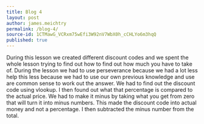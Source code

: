 ```yaml
---
title: Blog 4
layout: post
author: james.meichtry
permalink: /blog-4/
source-id: 1CTMawG_VCRxm75wEfi3W92nV7WbX0h_cCHLYo6m3hqQ
published: true
---
```

During this lesson we created different discount codes and we spent the whole lesson trying to find out how to find out how much you have to take of. During the lesson we had to use perseverance because we had a lot less help this less because we had to use our own previous knowledge and use are common sense to work out the answer. We had to find out the discount code using vlookup. I then found out what that percentage is compared to the actual price. We had to make it minus by taking what you get from zero that will turn it into minus numbers. This made the discount code into actual money and not a percentage. I then subtracted the minus number from the total.

